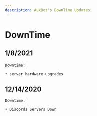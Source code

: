 ```yaml
---
description: AuxBot's DownTime Updates.
---
```


# DownTime

## 1/8/2021

```text
Downtime:

• server hardware upgrades
```

## 12/14/2020

```text
Downtime:

• Discords Servers Down
```

